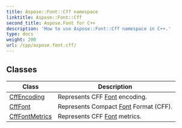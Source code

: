 ```yaml
---
title: Aspose::Font::Cff namespace
linktitle: Aspose::Font::Cff
second_title: Aspose.Font for C++
description: 'How to use Aspose::Font::Cff namespace in C++.'
type: docs
weight: 200
url: /cpp/aspose.font.cff/
---
```




## Classes

| Class | Description |
| --- | --- |
| [CffEncoding](./cffencoding/) | Represents CFF [Font](../aspose.font/font/) encoding. |
| [CffFont](./cfffont/) | Represents Compact [Font](../aspose.font/font/) Format (CFF). |
| [CffFontMetrics](./cfffontmetrics/) | Represents CFF [Font](../aspose.font/font/) metrics. |
